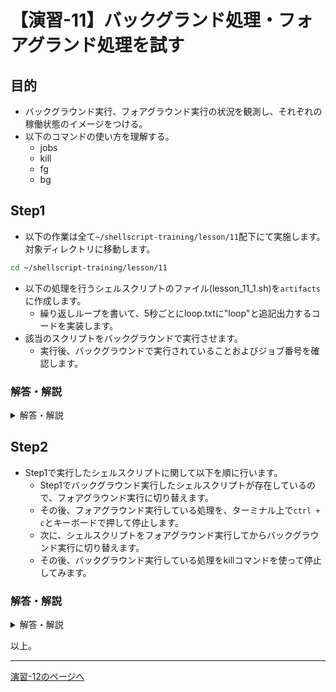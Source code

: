 # 【演習-11】バックグランド処理・フォアグランド処理を試す

## 目的

- バックグラウンド実行、フォアグラウンド実行の状況を観測し、それぞれの稼働状態のイメージをつける。
- 以下のコマンドの使い方を理解する。
    - jobs
    - kill
    - fg
    - bg

## Step1

- 以下の作業は全て`~/shellscript-training/lesson/11`配下にて実施します。対象ディレクトリに移動します。

```bash
cd ~/shellscript-training/lesson/11
```

- 以下の処理を行うシェルスクリプトのファイル(lesson_11_1.sh)を`artifacts`に作成します。  
   - 繰り返しループを書いて、5秒ごとにloop.txtに"loop"と追記出力するコードを実装します。
- 該当のスクリプトをバックグラウンドで実行させます。
    - 実行後、バックグラウンドで実行されていることおよびジョブ番号を確認します。

### 解答・解説

<details>
<summary>解答・解説</summary>
<div>

- 以下の内容でlesson_11_1.shを作成します。

```bash
#!/bin/bash
DIRECTORY=~/shellscript-training/lesson/11/artifacts
while true
do
  echo "loop" >> ${DIRECTORY}/loop.txt
  sleep 5
done
```

- バックグラウンド実行は以下のように`&`をつけて実行します。

```
bash ./artifacts/lesson_11_1.sh &
```

```
jobs
```

- `jobs`コマンド実行例

```
[1]+  Running                 bash artifacts/lesson_11_1.sh &
```

</div>
</details>

## Step2

- Step1で実行したシェルスクリプトに関して以下を順に行います。
    - Step1でバックグラウンド実行したシェルスクリプトが存在しているので、フォアグラウンド実行に切り替えます。
    - その後、フォアグラウンド実行している処理を、ターミナル上で`ctrl + c`とキーボードで押して停止します。
    - 次に、シェルスクリプトをフォアグラウンド実行してからバックグラウンド実行に切り替えます。
    - その後、バックグラウンド実行している処理をkillコマンドを使って停止してみます。

### 解答・解説

<details>
<summary>解答・解説</summary>
<div>

- 自身のターミナルで以下の`jobs`コマンドを実行します。

```
jobs
```

- 自身のターミナルで以下の`fg`コマンドを実行し1番のバックグランドジョブをフォアグランドに引き戻します。

```
fg 1
```

- すると、ループ処理を行うlesson_11_1.shがフォアグランドに戻ってくるのでターミナル上で`ctrl + c`とキーボード入力し、スクリプトを停止させます。
- 再度`jobs`コマンドを実行し、何も表示されていないことを確認します。
- 次に、lesson_11_1.shをフォアグランドで実行します。

```
bash ./artifacts/lesson_11_1.sh
```

- `&`をつけずに実行していることに注意してください。
- 5秒ごとにloop.txtに"loop"が追記されていることをエディタでloop.txtを開いて確認します。
- `ctrl + z`とキーボード入力し、ジョブを一時停止します。
- `jobs`コマンドを実行して、一時停止になっていることとジョブ番号を確認します。

```
jobs
```

- `jobs`コマンド実行例

```
[1]+  Stopped                 bash artifacts/lesson_11_1.sh
```

- bgコマンドを実行して一時停止しているジョブをバックグラウンド実行します。

```
bg 1
```

- 再度`jobs`コマンドを実行しバックグラウンド実行されていることを確認します。loop.txtにも追記されていることを確認します。
- 以上の確認が取れたらkillコマンドを実行し、バックグランドで実行しているシェルスクリプトを停止します。

```
kill %1
```

</div>
</details>

以上。

---

[演習-12のページへ](../12/basic.md)